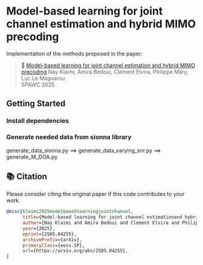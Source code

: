 # Model-based learning for joint channel estimation and hybrid MIMO precoding

Implementation of the methods proposed in the paper:

>📄 [Model-based learning for joint channel estimation and hybrid MIMO precoding](https://arxiv.org/abs/2505.04255)
> Nay Klaimi, Amira Bedoui, Clément Elvira, Philippe Mary, Luc Le Magoarou  
> SPAWC 2025
## Getting Started
### Install dependencies
<!-- requirements.txt -->

### Generate needed data from sionna library 
generate_data_sionna.py ==> generate_data_varying_snr.py ==> generate_M_DOA.py
<!-- write code that executes all of data generation -->

## 📚 Citation
Please consider citing the original paper if this code contributes to your work.
```bibtex
@misc{klaimi2025modelbasedlearningjointchannel,
      title={Model-based learning for joint channel estimationand hybrid MIMO precoding}, 
      author={Nay Klaimi and Amira Bedoui and Clément Elvira and Philippe Mary and Luc Le Magoarou},
      year={2025},
      eprint={2505.04255},
      archivePrefix={arXiv},
      primaryClass={eess.SP},
      url={https://arxiv.org/abs/2505.04255}, 
}
```
<!-- Reminder: Update this section once the paper is published -->



<!--
mpnet
opt data load 
redundancy between run_mpnet and estimate_channels

uPGA
optmizie functions definition:
(DONE NEEDS TEST)"sum_loss" and "evaluate" functs
"plot_sum_rate" and "save_sum_rate" functions
avoid redundancy w/ plots.py 
opt data load
uPGA_true_channel

E2E 
optmizie functions definition:  "sum_loss" and "evaluate" functs
"plot_sum_rate" and "save_sum_rate" functions
in both E2E and E2E_naive files
avoid redundancy w/ plots.py 
opt data load

paper code
code thats plots figures for the paper
optimize paths-->

